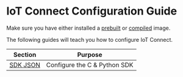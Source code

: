 # IoT Connect Configuration Guide

Make sure you have either installed a [prebuilt](../QuickStart/README.md) or [compiled](../Build/README.md) image.


The following guides will teach you how to configure IoT Connect.

| Section                   | Purpose                      |
|---------------------------|------------------------------|
| [SDK JSON](./SDK_JSON.md) | Configure the C & Python SDK |
